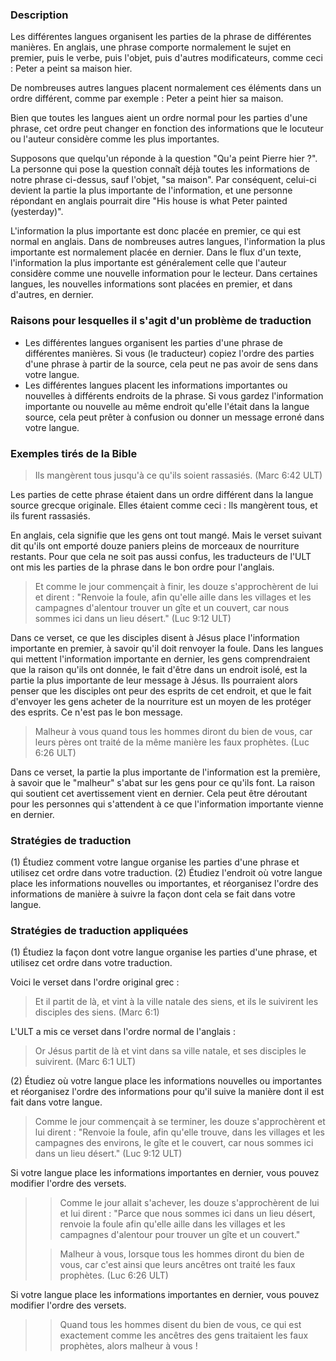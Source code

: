 ### Description

Les différentes langues organisent les parties de la phrase de différentes manières. En anglais, une phrase comporte normalement le sujet en premier, puis le verbe, puis l'objet, puis d'autres modificateurs, comme ceci : Peter a peint sa maison hier.

De nombreuses autres langues placent normalement ces éléments dans un ordre différent, comme par exemple : Peter a peint hier sa maison.

Bien que toutes les langues aient un ordre normal pour les parties d'une phrase, cet ordre peut changer en fonction des informations que le locuteur ou l'auteur considère comme les plus importantes.

 Supposons que quelqu'un réponde à la question "Qu'a peint Pierre hier ?". La personne qui pose la question connaît déjà toutes les informations de notre phrase ci-dessus, sauf l'objet, "sa maison". Par conséquent, celui-ci devient la partie la plus importante de l'information, et une personne répondant en anglais pourrait dire "His house is what Peter painted (yesterday)".

L'information la plus importante est donc placée en premier, ce qui est normal en anglais. Dans de nombreuses autres langues, l'information la plus importante est normalement placée en dernier. Dans le flux d'un texte, l'information la plus importante est généralement celle que l'auteur considère comme une nouvelle information pour le lecteur. Dans certaines langues, les nouvelles informations sont placées en premier, et dans d'autres, en dernier.

### Raisons pour lesquelles il s'agit d'un problème de traduction

* Les différentes langues organisent les parties d'une phrase de différentes manières. Si vous (le traducteur) copiez l'ordre des parties d'une phrase à partir de la source, cela peut ne pas avoir de sens dans votre langue.
* Les différentes langues placent les informations importantes ou nouvelles à différents endroits de la phrase. Si vous gardez l'information importante ou nouvelle au même endroit qu'elle l'était dans la langue source, cela peut prêter à confusion ou donner un message erroné dans votre langue.

### Exemples tirés de la Bible

> Ils mangèrent tous jusqu'à ce qu'ils soient rassasiés. (Marc 6:42 ULT)

Les parties de cette phrase étaient dans un ordre différent dans la langue source grecque originale. Elles étaient comme ceci : Ils mangèrent tous, et ils furent rassasiés.

En anglais, cela signifie que les gens ont tout mangé. Mais le verset suivant dit qu'ils ont emporté douze paniers pleins de morceaux de nourriture restants. Pour que cela ne soit pas aussi confus, les traducteurs de l'ULT ont mis les parties de la phrase dans le bon ordre pour l'anglais.

> Et comme le jour commençait à finir, les douze s'approchèrent de lui et dirent : "Renvoie la foule, afin qu'elle aille dans les villages et les campagnes d'alentour trouver un gîte et un couvert, car nous sommes ici dans un lieu désert." (Luc 9:12 ULT)

Dans ce verset, ce que les disciples disent à Jésus place l'information importante en premier, à savoir qu'il doit renvoyer la foule. Dans les langues qui mettent l'information importante en dernier, les gens comprendraient que la raison qu'ils ont donnée, le fait d'être dans un endroit isolé, est la partie la plus importante de leur message à Jésus. Ils pourraient alors penser que les disciples ont peur des esprits de cet endroit, et que le fait d'envoyer les gens acheter de la nourriture est un moyen de les protéger des esprits. Ce n'est pas le bon message.

> Malheur à vous quand tous les hommes diront du bien de vous, car leurs pères ont traité de la même manière les faux prophètes. (Luc 6:26 ULT)

Dans ce verset, la partie la plus importante de l'information est la première, à savoir que le "malheur" s'abat sur les gens pour ce qu'ils font. La raison qui soutient cet avertissement vient en dernier. Cela peut être déroutant pour les personnes qui s'attendent à ce que l'information importante vienne en dernier.

### Stratégies de traduction

(1) Étudiez comment votre langue organise les parties d'une phrase et utilisez cet ordre dans votre traduction.
(2) Étudiez l'endroit où votre langue place les informations nouvelles ou importantes, et réorganisez l'ordre des informations de manière à suivre la façon dont cela se fait dans votre langue.

### Stratégies de traduction appliquées

(1) Étudiez la façon dont votre langue organise les parties d'une phrase, et utilisez cet ordre dans votre traduction.

Voici le verset dans l'ordre original grec :

> Et il partit de là, et vint à la ville natale des siens, et ils le suivirent les disciples des siens. (Marc 6:1)

L'ULT a mis ce verset dans l'ordre normal de l'anglais :

> Or Jésus partit de là et vint dans sa ville natale, et ses disciples le suivirent. (Marc 6:1 ULT)

(2) Étudiez où votre langue place les informations nouvelles ou importantes et réorganisez l'ordre des informations pour qu'il suive la manière dont il est fait dans votre langue.

> Comme le jour commençait à se terminer, les douze s'approchèrent et lui dirent : "Renvoie la foule, afin qu'elle trouve, dans les villages et les campagnes des environs, le gîte et le couvert, car nous sommes ici dans un lieu désert." (Luc 9:12 ULT)

Si votre langue place les informations importantes en dernier, vous pouvez modifier l'ordre des versets.

> > Comme le jour allait s'achever, les douze s'approchèrent de lui et lui dirent : "Parce que nous sommes ici dans un lieu désert, renvoie la foule afin qu'elle aille dans les villages et les campagnes d'alentour pour trouver un gîte et un couvert."
>
>
>
> > Malheur à vous, lorsque tous les hommes diront du bien de vous, car c'est ainsi que leurs ancêtres ont traité les faux prophètes. (Luc 6:26 ULT)

Si votre langue place les informations importantes en dernier, vous pouvez modifier l'ordre des versets.

> > Quand tous les hommes disent du bien de vous, ce qui est exactement comme les ancêtres des gens traitaient les faux prophètes, alors malheur à vous !
